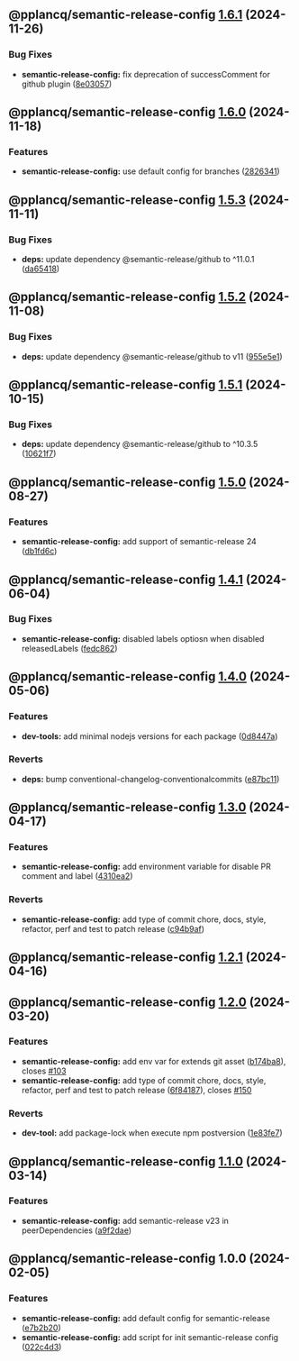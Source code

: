 ## @pplancq/semantic-release-config [1.6.1](https://github.com/pplancq/dev-tools/compare/@pplancq/semantic-release-config@1.6.0...@pplancq/semantic-release-config@1.6.1) (2024-11-26)

### Bug Fixes

* **semantic-release-config:** fix deprecation of successComment for github plugin ([8e03057](https://github.com/pplancq/dev-tools/commit/8e03057eefe5a3fd1e930cdf3291df0a9f9085dd))

## @pplancq/semantic-release-config [1.6.0](https://github.com/pplancq/dev-tools/compare/@pplancq/semantic-release-config@1.5.3...@pplancq/semantic-release-config@1.6.0) (2024-11-18)

### Features

* **semantic-release-config:** use default config for branches ([2826341](https://github.com/pplancq/dev-tools/commit/2826341d5199aeafd22935fd8e35d09e14bfbf4c))

## @pplancq/semantic-release-config [1.5.3](https://github.com/pplancq/dev-tools/compare/@pplancq/semantic-release-config@1.5.2...@pplancq/semantic-release-config@1.5.3) (2024-11-11)

### Bug Fixes

* **deps:** update dependency @semantic-release/github to ^11.0.1 ([da65418](https://github.com/pplancq/dev-tools/commit/da65418fa7a126e095b56e027dc57d9b3664d4c1))

## @pplancq/semantic-release-config [1.5.2](https://github.com/pplancq/dev-tools/compare/@pplancq/semantic-release-config@1.5.1...@pplancq/semantic-release-config@1.5.2) (2024-11-08)

### Bug Fixes

* **deps:** update dependency @semantic-release/github to v11 ([955e5e1](https://github.com/pplancq/dev-tools/commit/955e5e1dc0b28281310ad30e772eaf383de603ee))

## @pplancq/semantic-release-config [1.5.1](https://github.com/pplancq/dev-tools/compare/@pplancq/semantic-release-config@1.5.0...@pplancq/semantic-release-config@1.5.1) (2024-10-15)

### Bug Fixes

* **deps:** update dependency @semantic-release/github to ^10.3.5 ([10621f7](https://github.com/pplancq/dev-tools/commit/10621f72e621cfd75d2529c1eb9cc99c1ef7681e))

## @pplancq/semantic-release-config [1.5.0](https://github.com/pplancq/dev-tools/compare/@pplancq/semantic-release-config@1.4.1...@pplancq/semantic-release-config@1.5.0) (2024-08-27)

### Features

* **semantic-release-config:** add support of semantic-release 24 ([db1fd6c](https://github.com/pplancq/dev-tools/commit/db1fd6cc0e979058f5c59e672721da5060086a36))

## @pplancq/semantic-release-config [1.4.1](https://github.com/pplancq/dev-tools/compare/@pplancq/semantic-release-config@1.4.0...@pplancq/semantic-release-config@1.4.1) (2024-06-04)

### Bug Fixes

* **semantic-release-config:** disabled labels optiosn when disabled releasedLabels ([fedc862](https://github.com/pplancq/dev-tools/commit/fedc862f46bb8b9a7d9c9407197c695fad765026))

## @pplancq/semantic-release-config [1.4.0](https://github.com/pplancq/dev-tools/compare/@pplancq/semantic-release-config@1.3.0...@pplancq/semantic-release-config@1.4.0) (2024-05-06)


### Features

* **dev-tools:** add minimal nodejs versions for each package ([0d8447a](https://github.com/pplancq/dev-tools/commit/0d8447a6f4e26ff9cb28baac8434020156d5dac0))


### Reverts

* **deps:** bump conventional-changelog-conventionalcommits ([e87bc11](https://github.com/pplancq/dev-tools/commit/e87bc11ec7b58e10e4a6248a83afc9c56c6a7b0d))

## @pplancq/semantic-release-config [1.3.0](https://github.com/pplancq/dev-tools/compare/@pplancq/semantic-release-config@1.2.1...@pplancq/semantic-release-config@1.3.0) (2024-04-17)


### Features

* **semantic-release-config:** add environment variable for disable PR comment and label ([4310ea2](https://github.com/pplancq/dev-tools/commit/4310ea2f5a59ccebaa196e1c6eccfef08e3a1adb))


### Reverts

* **semantic-release-config:** add type of commit chore, docs, style, refactor, perf and test to patch release ([c94b9af](https://github.com/pplancq/dev-tools/commit/c94b9af7eac1c42fc31e7ff5971e96ef435d3068))

## @pplancq/semantic-release-config [1.2.1](https://github.com/pplancq/dev-tools/compare/@pplancq/semantic-release-config@1.2.0...@pplancq/semantic-release-config@1.2.1) (2024-04-16)

## @pplancq/semantic-release-config [1.2.0](https://github.com/pplancq/dev-tools/compare/@pplancq/semantic-release-config@1.1.0...@pplancq/semantic-release-config@1.2.0) (2024-03-20)


### Features

* **semantic-release-config:** add env var for extends git asset ([b174ba8](https://github.com/pplancq/dev-tools/commit/b174ba8759d92fa5e87980b47376ae0db6c878cf)), closes [#103](https://github.com/pplancq/dev-tools/issues/103)
* **semantic-release-config:** add type of commit chore, docs, style, refactor, perf and test to patch release ([6f84187](https://github.com/pplancq/dev-tools/commit/6f84187f2a754b11a91dc2c3af31af548483d444)), closes [#150](https://github.com/pplancq/dev-tools/issues/150)


### Reverts

* **dev-tool:** add package-lock when execute npm postversion ([1e83fe7](https://github.com/pplancq/dev-tools/commit/1e83fe7ee8d2529ce3b85e1abb56968171ee01ff))

## @pplancq/semantic-release-config [1.1.0](https://github.com/pplancq/dev-tools/compare/@pplancq/semantic-release-config@1.0.0...@pplancq/semantic-release-config@1.1.0) (2024-03-14)


### Features

* **semantic-release-config:** add semantic-release v23 in peerDependencies ([a9f2dae](https://github.com/pplancq/dev-tools/commit/a9f2daebb9f673e79e73a6ed5e55d2c3b042d20d))

## @pplancq/semantic-release-config 1.0.0 (2024-02-05)


### Features

* **semantic-release-config:** add default config for semantic-release ([e7b2b20](https://github.com/pplancq/dev-tools/commit/e7b2b20b68badefbfd2630b8fb76b3af53a574d2))
* **semantic-release-config:** add script for init semantic-release config ([022c4d3](https://github.com/pplancq/dev-tools/commit/022c4d37c826c031f675c6f3e43b81b3700f30d3))
